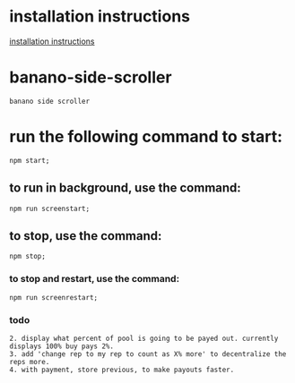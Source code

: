 # installation instructions

  [installation instructions](docs/installation.md)

# banano-side-scroller

    banano side scroller

# run the following command to start:

    npm start;

## to run in background, use the command:

    npm run screenstart;

## to stop, use the command:

    npm stop;

### to stop and restart, use the command:

    npm run screenrestart;

### todo

    2. display what percent of pool is going to be payed out. currently displays 100% buy pays 2%.
    3. add 'change rep to my rep to count as X% more' to decentralize the reps more.
    4. with payment, store previous, to make payouts faster.
